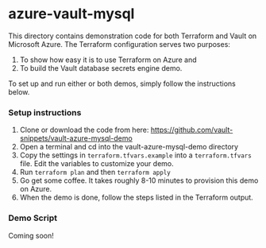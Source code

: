 # azure-vault-mysql
This directory contains demonstration code for both Terraform and Vault on Microsoft Azure. The Terraform configuration serves two purposes: 

1. To show how easy it is to use Terraform on Azure and
2. To build the Vault database secrets engine demo.

To set up and run either or both demos, simply follow the instructions below.

### Setup instructions
1. Clone or download the code from here: https://github.com/vault-snippets/vault-azure-mysql-demo
2. Open a terminal and cd into the vault-azure-mysql-demo directory
3. Copy the settings in `terraform.tfvars.example` into a `terraform.tfvars` file. Edit the variables to customize your demo.
4. Run `terraform plan` and then `terraform apply`
5. Go get some coffee. It takes roughly 8-10 minutes to provision this demo on Azure.
6. When the demo is done, follow the steps listed in the Terraform output.

### Demo Script

Coming soon!
